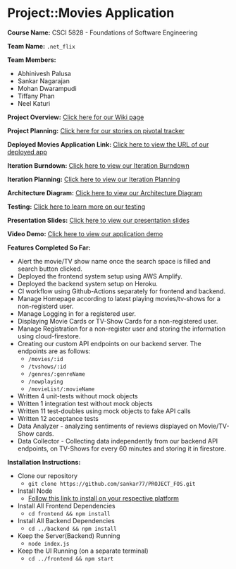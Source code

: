 # Project::Movies Application

**Course Name:** CSCI 5828 - Foundations of Software Engineering

**Team Name:** `.net_flix`

**Team Members:**
 - Abhinivesh Palusa
 - Sankar Nagarajan
 - Mohan Dwarampudi
 - Tiffany Phan
 - Neel Katuri

 **Project Overview:** [Click here for our Wiki page](https://github.com/sankar77/PROJECT_FOS/wiki/Project-Overview)

 **Project Planning:** [Click here for our stories on pivotal tracker](https://www.pivotaltracker.com/n/projects/2491387)

 **Deployed Movies Application Link:** [Click here to view the URL of our deployed app](https://main.d8jk9hp5txm1j.amplifyapp.com/)
 
 **Iteration Burndown:** [Click here to view our Iteration Burndown](https://github.com/sankar77/PROJECT_FOS/wiki/Iteration-Burndown-Chart)
 
 **Iteration Planning:** [Click here to view our Iteration Planning](https://github.com/sankar77/PROJECT_FOS/wiki/Iteration-Planning)
 
 **Architecture Diagram:** [Click here to view our Architecture Diagram](https://github.com/sankar77/PROJECT_FOS/wiki/Application-Architecture)
 
 **Testing:** [Click here to learn more on our testing](https://github.com/sankar77/PROJECT_FOS/wiki/Testing)
 
 **Presentation Slides:** [Click here to view our presentation slides](https://docs.google.com/presentation/d/1zbgp540Tj1jViNbMwabI1_3MDp4gQUNLKUlMj0mQXrU/edit?usp=sharing)
 
 **Video Demo:** [Click here to view our application demo](https://youtu.be/x2hsz6hoiBg)

 **Features Completed So Far:**
  - Alert the movie/TV show name once the search space is filled and search button clicked.
  - Deployed the frontend system setup using AWS Amplify.
  - Deployed the backend system setup on Heroku.
  - CI workflow using Github-Actions separately for frontend and backend.
  - Manage Homepage according to latest playing movies/tv-shows for a non-registerd user.
  - Manage Logging in for a registered user.
  - Displaying Movie Cards or TV-Show Cards for a non-registered user.
  - Manage Registration for a non-register user and storing the information using cloud-firestore.
  - Creating our custom API endpoints on our backend server. The endpoints are as follows:
    - `/movies/:id`
    - `/tvshows/:id`
    - `/genres/:genreName`
    - `/nowplaying`
    - `/movieList/:movieName`
  - Written 4 unit-tests without mock objects
  - Written 1 integration test without mock objects
  - Written 11 test-doubles using mock objects to fake API calls
  - Written 12 acceptance tests
  - Data Analyzer - analyzing sentiments of reviews displayed on Movie/TV-Show cards.
  - Data Collector - Collecting data independently from our backend API endpoints, on TV-Shows for every 60 minutes and storing it in firestore.

  **Installation Instructions:**
  * Clone our repository
    *   `git clone https://github.com/sankar77/PROJECT_FOS.git`
  * Install Node
    *   [Follow this link to install on your respective platform](https://nodejs.org/en/download/)
  * Install All Frontend Dependencies
    *   `cd frontend && npm install`
  * Install All Backend Dependencies
    *   `cd ../backend && npm install`
  * Keep the Server(Backend) Running
    *   `node index.js`
  * Keep the UI Running (on a separate terminal)
    *   `cd ../frontend && npm start`


